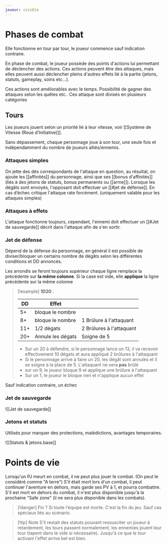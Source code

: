```yaml
---
joueur: visible
---
```



# Phases de combat

Elle fonctionne en tour par tour, le joueur commence sauf indication contraire. 

En phase de combat, le joueur possède des points d'actions lui permettant de déclencher des actions. Ces actions peuvent être des attaques, mais elles peuvent aussi déclencher pleins d'autres effets lié à la partie (jetons, statuts, gameplay, soins etc...).


Ces actions sont améliorables avec le temps. Possibilité de gagner des attaques selon les quêtes etc..
Ces attaque sont divisés en plusieurs catégories
## Tours

Les joueurs jouent selon un priorité lié à leur vitesse, voir [[Système de Vitesse (Roue d’Initiative)]].

Sans dépassement, chaque personnage joue à son tour, une seule fois et indépendamment du nombre de joueurs alliés/ennemis.

### Attaques simples

On jette des dés correspondants de l'attaque en question, au résultat, on ajoute les [[affinités]] du personnage, ainsi que ses [[bonus d'affinités]] (liés à des jetons de statuts, bonus permanents ou [[arme]]).
Lorsque les dégâts sont envoyés, l'opposant doit effectuer un [[#jet de défense]].
En cas d’échec critique l'attaque rate forcément. (uniquement valable pour les attaques simples)

### Attaques à effets

L'attaque fonctionne toujours, cependant, l'ennemi doit effectuer un [[#Jet de sauvegarde]] décrit dans l'attaque afin de s'en sortir.


### Jet de défense

Dépend de la défense du personnage, en général il est possible de diviser/bloquer un certains nombre de dégâts selon les différentes conditions et DD annoncés.

Les arrondis se feront toujours supérieur
chaque ligne remplace la précédente sur **la même colonne**. Si la case est vide, elle **applique** la ligne précédente sur la même colonne

> [!example]
> **1D20** :
> 
> | DD  | Effet             |                   |
> | --- | ----------------- | ----------------- |
> | 5+  | bloque le nombre  |                   |
> | 8+  |      bloque le nombre            | 1 Brûlure à l'attaquant |
> | 11+ | 1/2 dégats        | 2 Brûlures à l'attaquant                  |
> | 20+ | Annule les dégats | Soigne de 5       |
> 
> * Sur un 20 à défendre, si le personnage lance un 13, il va recevoir effectivement 10 dégats et aura appliqué 2 brûlures à l'attaquant
> * Si le personnage arrive à faire un 20, les dégât sont annulés et il se soigne à la place de 5. L'attaquant ne sera **pas** brûlé
> * sur un 9, le joueur bloque 9 et applique une brûlure à l'attaquant
> * Sur un 1, le joueur le bloque rien et n'applique aucun effet



Sauf indication contraire, un échec

### Jet de sauvegarde

![[Jet de sauvegarde]]

### Jetons et statuts  

Utilisés pour marquer des protections, malédictions, avantages temporaires.

![[Statuts & jetons.base]]


# Points de vie

Lorsqu'un PJ meurt en combat, il ne peut plus jouer le combat. (On peut le considéré comme "A terre")
S'il était mort lors d'un combat, il peut continuer l'aventure en dehors, mais garde ses PV à 1, et pourra combattre.
S'il est mort en dehors du combat, il n'est plus disponible jusqu'à la prochaine "Safe zone" (il ne sera plus disponible dans les combats).

> [!danger] Fin ?
> Si toute l'équipe est morte. C'est la fin du jeu. Sauf cas spéciaux liés au scénario.

> [!tip] Note
> S'il restait des statuts pouvant ressusciter un joueur à retardement, les tours passent normalement, les ennemies jouent leur tour (tapent dans le vide si nécessaire). Jusqu'à ce que le tour activant l'effet arrive bel est bien.
